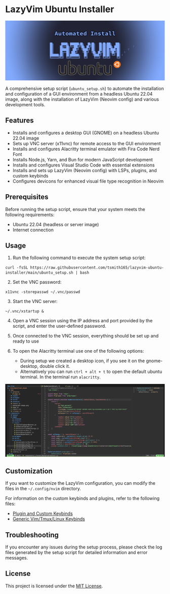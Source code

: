 # LazyVim Ubuntu Installer

![LazyVim Logo](assets/lazyvim-ubuntu-installer-logo.png)

A comprehensive setup script (`ubuntu_setup.sh`) to automate the installation and configuration of a GUI environment from a headless Ubuntu 22.04 image, along with the installation of LazyVim (Neovim config) and various development tools.

## Features

-   Installs and configures a desktop GUI (GNOME) on a headless Ubuntu 22.04 image
-   Sets up VNC server (x11vnc) for remote access to the GUI environment
-   Installs and configures Alacritty terminal emulator with Fira Code Nerd Font
-   Installs Node.js, Yarn, and Bun for modern JavaScript development
-   Installs and configures Visual Studio Code with essential extensions
-   Installs and sets up LazyVim (Neovim config) with LSPs, plugins, and custom keybinds
-   Configures devicons for enhanced visual file type recognition in Neovim

## Prerequisites

Before running the setup script, ensure that your system meets the following requirements:

-   Ubuntu 22.04 (headless or server image)
-   Internet connection

## Usage

1. Run the following command to execute the system setup script:

```
curl -fsSL https://raw.githubusercontent.com/tsmith165/lazyvim-ubuntu-installer/main/ubuntu_setup.sh | bash
```

2. Set the VNC password:

```
x11vnc -storepasswd ~/.vnc/passwd
```

3. Start the VNC server:

```
~/.vnc/xstartup &
```

4. Open a VNC session using the IP address and port provided by the script, and enter the user-defined password.

5. Once connected to the VNC session, everything should be set up and ready to use

6. To open the Alacritty terminal use one of the following options:
    - During setup we created a desktop icon, if you see it on the gnome-desktop, double click it.
    - Alternatively you can run `ctrl + alt + t` to open the default ubuntu terminal. In the terminal run `alacritty`.

![LazyVim Logo](assets/lazyvim-screenshot.png)

## Customization

If you want to customize the LazyVim configuration, you can modify the files in the `~/.config/nvim` directory.

For information on the custom keybinds and plugins, refer to the following files:

-   [Plugin and Custom Keybinds](PLUGIN_KEYBINDS.md)
-   [Generic Vim/Tmux/Linux Keybinds](GENERIC_KEYBINDS.md)

## Troubleshooting

If you encounter any issues during the setup process, please check the log files generated by the setup script for detailed information and error messages.

## License

This project is licensed under the [MIT License](LICENSE).
